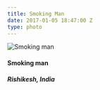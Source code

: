 ```yaml
---
title: Smoking Man
date: 2017-01-05 18:47:00 Z
type: photo
---
```


![Smoking man](/uploads/smoking-man.jpg)

#### Smoking man
##### Rishikesh, India
